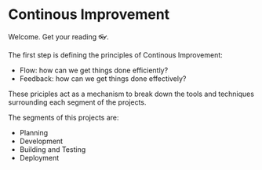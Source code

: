 # Continous Improvement

Welcome. Get your reading :eyeglasses:.

The first step is defining the principles of Continous Improvement:

* Flow: how can we get things done efficiently?
* Feedback: how can we get things done effectively?

These priciples act as a mechanism to break down the tools and techniques surrounding each segment of the projects.

The segments of this projects are:

* Planning
* Development
* Building and Testing
* Deployment

 
